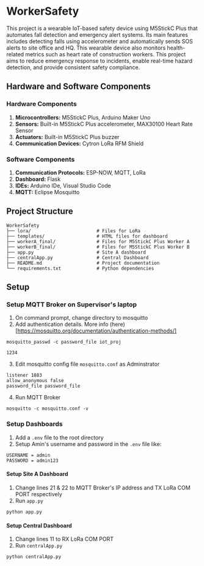# WorkerSafety

This project is a wearable IoT-based safety device using M5StickC Plus that automates fall detection and emergency alert systems. Its main features includes detecting falls using accelerometer and automatically sends SOS alerts to site office and HQ. This wearable device also monitors health-related metrics such as heart rate of construction workers. This project aims to reduce emergency response to incidents, enable real-time hazard detection, and provide consistent safety compliance.

## Hardware and Software Components

### Hardware Components

1. **Microcontrollers:** M5StickC Plus, Arduino Maker Uno
2. **Sensors:** Built-in M5StickC Plus accelerometer, MAX30100 Heart Rate Sensor
3. **Actuators:** Built-in M5StickC Plus buzzer
4. **Communication Devices:** Cytron LoRa RFM Shield

### Software Components

1. **Communication Protocols:** ESP-NOW, MQTT, LoRa
2. **Dashboard:** Flask
3. **IDEs:** Arduino IDe, Visual Studio Code
4. **MQTT:** Eclipse Mosquitto

## Project Structure

```
WorkerSafety
├── lora/                        # Files for LoRa
├── templates/                   # HTML files for dashboard
├── workerA_final/               # Files for M5StickC Plus Worker A
├── workerB_final/               # Files for M5StickC Plus Worker B
├── app.py                       # Site A dashboard
├── centralApp.py                # Central Dashboard
├── README.md                    # Project documentation
└── requirements.txt             # Python dependencies
```

## Setup

### Setup MQTT Broker on Supervisor's laptop

1. On command prompt, change directory to mosquitto
2. Add authentication details. More info (here)[https://mosquitto.org/documentation/authentication-methods/]

```
mosquitto_passwd -c password_file iot_proj
```

```
1234
```

3. Edit mosquitto config file `mosquitto.conf` as Adminstrator

```
listener 1883
allow_anonymous false
password_file password_file
```

4. Run MQTT Broker

```
mosquitto -c mosquitto.conf -v
```

### Setup Dashboards

1. Add a `.env` file to the root directory
2. Setup Amin's username and password in the `.env` file like:
```
USERNAME = admin
PASSWORD = admin123
```

#### Setup Site A Dashboard

1. Change lines 21 & 22 to MQTT Broker's IP address and TX LoRa COM PORT respectively
2. Run `app.py`

```
python app.py
```

#### Setup Central Dashboard

1. Change lines 11 to RX LoRa COM PORT
2. Run `centralApp.py`

```
python centralApp.py
```
